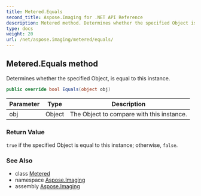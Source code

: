 ```yaml
---
title: Metered.Equals
second_title: Aspose.Imaging for .NET API Reference
description: Metered method. Determines whether the specified Object is equal to this instance
type: docs
weight: 20
url: /net/aspose.imaging/metered/equals/
---
```

## Metered.Equals method

Determines whether the specified Object, is equal to this instance.

```csharp
public override bool Equals(object obj)
```

| Parameter | Type | Description |
| --- | --- | --- |
| obj | Object | The Object to compare with this instance. |

### Return Value

`true` if the specified Object is equal to this instance; otherwise, `false`.

### See Also

* class [Metered](../)
* namespace [Aspose.Imaging](../../metered/)
* assembly [Aspose.Imaging](../../../)



